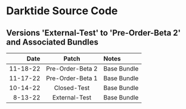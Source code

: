 # Darktide Source Code

Versions 'External-Test' to 'Pre-Order-Beta 2' and Associated Bundles
-------------------------------------------------------------

Date      |  Patch  | Notes
--------: | :-----: | :--------------
11-18-22   |  Pre-Order-Beta 2  | Base Bundle
11-17-22   |  Pre-Order-Beta 1  | Base Bundle
10-14-22   |  Closed-Test  | Base Bundle
8-13-22   |  External-Test  | Base Bundle